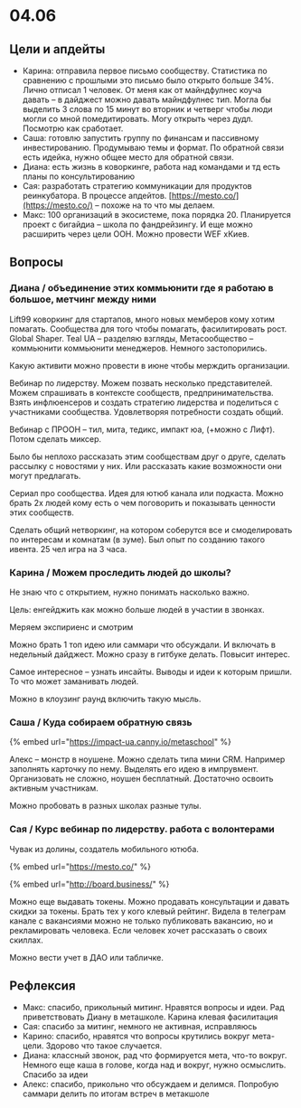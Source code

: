 # 04.06

## Цели и апдейты

* Карина: отправила первое письмо сообществу. Статистика по сравнению с прошлыми это письмо было открыто больше 34%. Лично отписал 1 человек. От меня как от майндфулнес коуча давать – в дайджест можно давать майндфулнес тип. Могла бы выделить 3 слова по 15 минут во вторник и четверг чтобы люди могли со мной помедитировать. Могу открыть через дудл. Посмотрю как сработает.
* Саша: готовлю запустить группу по финансам и пассивному инвестированию. Продумываю темы и формат. По обратной связи есть идейка, нужно общее место для обратной связи.
* Диана: есть жизнь в коворкинге, работа над командами и тд есть планы по консультированию
* Сая: разработать стратегию коммуникации для продуктов реинкубатора. В процессе апдейтов. [https://mesto.co/](https://mesto.co/) – похоже на то что мы делаем. 
* Макс: 100 организаций в экосистеме, пока порядка 20. Планируется проект с бигайдиа – школа по фандрейзингу. И еще можно расширить через цели ООН. Можно провести WEF xКиев.

## Вопросы

### Диана / объединение этих коммьюнити где я работаю в большое, метчинг между ними

Lift99 коворкинг для стартапов, много новых мемберов кому хотим помагать. Сообщества для того чтобы помагать, фасилитировать рост. Global Shaper. Teal UA – разделяю взгляды, Метасообщество – коммьюнити коммьюнити менеджеров. Немного застопорились.

Какую активити можно провести в июне чтобы мерждить организации.

Вебинар по лидерству. Можем позвать несколько представителей. Можем спрашивать в контексте сообществ, предпринимательства. Взять инфлюенсеров и создать стратегию лидерства и поделиться с участниками сообщества. Удовлетворяя потребности создать общий.

Вебинар с ПРООН – тил, мита, тедикс, импакт юа, \(+можно с Лифт\). Потом сделать миксер.

Было бы неплохо рассказать этим сообществам друг о друге, сделать рассылку с новостями у них. Или рассказать какие возможности они могут предлагать.

Сериал про сообщества. Идея для ютюб канала или подкаста. Можно брать 2х людей кому есть о чем поговорить и показывать ценности этих сообществ.

Сделать общий нетворкинг, на котором соберутся все и смоделировать по интересам и комнатам \(в зуме\). Был опыт по созданию такого ивента. 25 чел игра на 3 часа.

### Карина / Можем проследить людей до школы?

Не знаю что с открытием, нужно понимать насколько важно.

Цель: енгейджить как можно больше людей в участии в звонках.

Меряем экспириенс и смотрим

Можно брать 1 топ идею или саммари что обсуждали. И включать в недельный дайджест. Можно сразу в гитбуке делать. Повысит интерес.

Самое интересное – узнать инсайты. Выводы и идеи к которым пришли. То что может заманивать людей.

Можно в клоузинг раунд включить такую мысль.

### Саша / Куда собираем обратную связь

{% embed url="https://impact-ua.canny.io/metaschool" %}

Алекс – монстр в ноушене. Можно сделать типа мини CRM. Например заполнять карточку по нему. Выделять его идею в импрувмент. Организовать не сложно, ноушен бесплатный. Достаточно освоить активным участникам.

Можно пробовать в разных школах разные тулы.

### Сая / Курс вебинар по лидерству. работа с волонтерами

Чувак из долины, создатель мобильного ютюба.

{% embed url="https://mesto.co/" %}

{% embed url="http://board.business/" %}

Можно еще выдавать токены. Можно продавать консультации и давать скидки за токены. Брать тех у кого клевый рейтинг. Видела в телеграм канале с вакансиями можно не только публиковать вакансию, но и рекламировать человека. Если человек хочет рассказать о своих скиллах.

Можно вести учет в ДАО или табличке.

## Рефлексия

* Макс: спасибо, прикольный митинг. Нравятся вопросы и идеи. Рад приветствовать Диану в меташколе. Карина клевая фасилитация
* Сая: спасибо за митинг, немного не активная, исправляюсь
* Карино: спасибо, нравятся что вопросы крутились вокруг мета-цели. Здорово что такое случается.
* Диана: классный звонок, рад что формируется мета, что-то вокруг. Немного еще каша в голове, когда над и вокруг, нужно осмыслить. Спасибо за идеи
* Алекс: спасибо, прикольно что обсуждаем и делимся. Попробую саммари делить по итогам встреч в метакшоле

